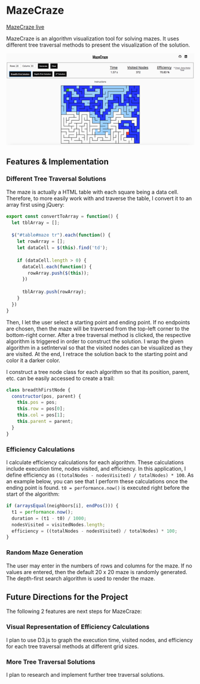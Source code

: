 # MazeCraze

[MazeCraze live][GitHubPages]

[GitHubPages]: https://aravi3.github.io/MazeCraze/

MazeCraze is an algorithm visualization tool for solving mazes. It uses different
tree traversal methods to present the visualization of the solution.

![MainPic](./images/main_screen.png)

## Features & Implementation

### Different Tree Traversal Solutions

The maze is actually a HTML table with each square being a data cell. Therefore,
to more easily work with and traverse the table, I convert it to an array first
using jQuery:

```js
export const convertToArray = function() {
  let tblArray = [];

  $("#table#maze tr").each(function() {
    let rowArray = [];
    let dataCell = $(this).find('td');

    if (dataCell.length > 0) {
      dataCell.each(function() {
        rowArray.push($(this));
      })

      tblArray.push(rowArray);
    }
  })
}
```

Then, I let the user select a starting point and ending point. If no endpoints are
chosen, then the maze will be traversed from the top-left corner to the bottom-right
corner. After a tree traversal method is clicked, the respective algorithm is
triggered in order to construct the solution. I wrap the given algorithm in a
setInterval so that the visited nodes can be visualized as they are visited. At
the end, I retrace the solution back to the starting point and color it a darker
color.

I construct a tree node class for
each algorithm so that its position, parent, etc. can be easily accessed to create
a trail:

```js
class breadthFirstNode {
  constructor(pos, parent) {
    this.pos = pos;
    this.row = pos[0];
    this.col = pos[1];
    this.parent = parent;
  }
}
```

### Efficiency Calculations

I calculate efficiency calculations for each algorithm. These calculations include
execution time, nodes visited, and efficiency. In this application, I define
efficiency as `((totalNodes - nodesVisited) / totalNodes) * 100`. As an example
below, you can see that I perform these calculations once the ending point is found.
`t0 = performance.now()` is executed right before the start of the algorithm:

```js
if (arraysEqual(neighbors[i], endPos())) {
  t1 = performance.now();
  duration = (t1 - t0) / 1000;
  nodesVisited = visitedNodes.length;
  efficiency = ((totalNodes - nodesVisited) / totalNodes) * 100;
}
```

### Random Maze Generation

The user may enter in the numbers of rows and columns for the maze. If no values
are entered, then the default 20 x 20 maze is randomly generated. The depth-first
search algorithm is used to render the maze.

## Future Directions for the Project

The following 2 features are next steps
for MazeCraze:

### Visual Representation of Efficiency Calculations

I plan to use D3.js to graph the execution time, visited nodes, and efficiency
for each tree traversal methods at different grid sizes.

### More Tree Traversal Solutions

I plan to research and implement further tree traversal solutions.
